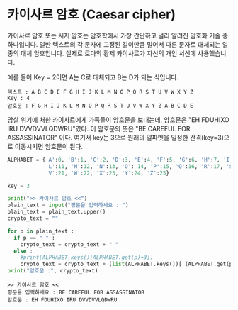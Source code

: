
# 카이사르 암호 (Caesar cipher)
카이사르 암호 또는 시저 암호는 암호학에서 가장 간단하고 널리 알려진 암호화 기술 중 하나입니다. 
일반 텍스트의 각 문자에 고정된 길이만큼 밀어서 다른 문자로 대체되는 일종의 대체 암호입니다.
실제로 로마의 황제 카이사르가 자신의 개인 서신에 사용했습니다.  

예를 들어 Key = 2이면 A는 C로 대체되고 B는 D가 되는 식입니다.  


    텍스트 : A B C D E F G H I J K L M N O P Q R S T U V W X Y Z    
    Key : 4  
    암호문 : F G H I J K L M N O P Q R S T U V W X Y Z A B C D E 

암살 위기에 처한 카이사르에게 가족들이 암호문을 보내는데, 암호문은  "EH FDUHIXO IRU DVVDVVLQDWRU"였다. 이 암호문의 뜻은 "BE CAREFUL FOR ASSASSINATOR" 이다. 여기서 key는 3으로 원래의 알파벳을 일정한 간격(key=3)으로 이동시키면 암호문이 된다.


```python
ALPHABET = {'A':0, 'B':1, 'C':2, 'D':3, 'E':4, 'F':5, 'G':6, 'H':7, 'I':8, 'J':9, 'K':10, 
            'L':11, 'M':12, 'N':13, 'O': 14, 'P':15, 'Q':16, 'R':17, 'S':18, 'T':19, 'U':20, 
            'V':21, 'W':22, 'X':23, 'Y':24, 'Z':25}

key = 3

print(">> 카이사르 암호 <<")
plain_text = input("평문을 입력하세요 : ")
plain_text = plain_text.upper()
crypto_text = ""

for p in plain_text :
  if p == " " :
    crypto_text = crypto_text + " "
  else :
    #print(ALPHABET.keys()[ALPHABET.get(p)+3])
    crypto_text = crypto_text + (list(ALPHABET.keys())[ (ALPHABET.get(p)+3)%26 ])
print("암호문 :", crypto_text)
```

    >> 카이사르 암호 <<
    평문을 입력하세요 : BE CAREFUL FOR ASSASSINATOR
    암호문 : EH FDUHIXO IRU DVVDVVLQDWRU

